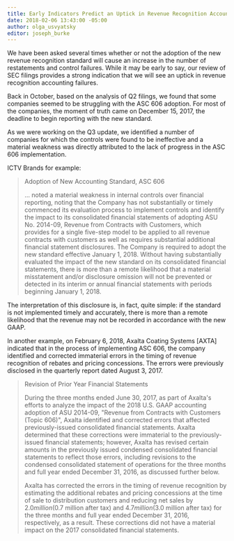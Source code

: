 ```yaml
---
title: Early Indicators Predict an Uptick in Revenue Recognition Accounting Failures
date: 2018-02-06 13:43:00 -05:00
author: olga_usvyatsky
editor: joseph_burke
---
```


We have been asked several times whether or not the adoption of the new revenue recognition standard will cause an increase in the number of restatements and control failures. While it may be early to say, our review of SEC filings provides a strong indication that we will see an uptick in revenue recognition accounting failures.

Back in October, based on the analysis of Q2 filings, we found that some companies seemed to be struggling with the ASC 606 adoption.  For most of the companies, the moment of truth came on December 15, 2017, the deadline to begin reporting with the new standard.

As we were working on the Q3 update, we identified a number of companies for which the controls were found to be ineffective and a material weakness was directly attributed to the lack of progress in the ASC 606 implementation.

ICTV Brands for example:

> Adoption of New Accounting Standard, ASC 606
>
> … noted a material weakness in internal controls over financial reporting, noting that the Company has not substantially or timely commenced its evaluation process to implement controls and identify the impact to its consolidated financial statements of adopting ASU No. 2014-09, Revenue from Contracts with Customers, which provides for a single five-step model to be applied to all revenue contracts with customers as well as requires substantial additional financial statement disclosures. The Company is required to adopt the new standard effective January 1, 2018. Without having substantially evaluated the impact of the new standard on its consolidated financial statements, there is more than a remote likelihood that a material misstatement and/or disclosure omission will not be prevented or detected in its interim or annual financial statements with periods beginning January 1, 2018.

The interpretation of this disclosure is, in fact, quite simple: if the standard is not implemented timely and accurately, there is more than a remote likelihood that the revenue may not be recorded in accordance with the new GAAP.

In another example, on February 6, 2018, Axalta Coating Systems \[AXTA\] indicated that in the process of implementing ASC 606, the company identified and corrected immaterial errors in the timing of revenue recognition of rebates and pricing concessions. The errors were previously disclosed in the quarterly report dated August 3, 2017.

> Revision of Prior Year Financial Statements
>
> During the three months ended June 30, 2017, as part of Axalta's efforts to analyze the impact of the 2018 U.S. GAAP accounting adoption of ASU 2014-09, "Revenue from Contracts with Customers (Topic 606)", Axalta identified and corrected errors that affected previously-issued consolidated financial statements. Axalta determined that these corrections were immaterial to the previously-issued financial statements; however, Axalta has revised certain amounts in the previously issued condensed consolidated financial statements to reflect those errors, including revisions to the condensed consolidated statement of operations for the three months and full year ended December 31, 2016, as discussed further below.
>
> Axalta has corrected the errors in the timing of revenue recognition by estimating the additional rebates and pricing concessions at the time of sale to distribution customers and reducing net sales by $2.0 million ($0.7 million after tax) and $4.7 million ($3.0 million after tax) for the three months and full year ended December 31, 2016, respectively, as a result. These corrections did not have a material impact on the 2017 consolidated financial statements.